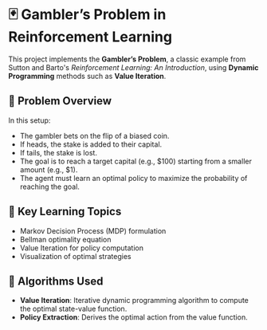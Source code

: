 # 🃏 Gambler’s Problem in Reinforcement Learning

This project implements the **Gambler’s Problem**, a classic example from Sutton and Barto's *Reinforcement Learning: An Introduction*, using **Dynamic Programming** methods such as **Value Iteration**.

## 📌 Problem Overview

In this setup:

- The gambler bets on the flip of a biased coin.
- If heads, the stake is added to their capital.
- If tails, the stake is lost.
- The goal is to reach a target capital (e.g., $100) starting from a smaller amount (e.g., $1).
- The agent must learn an optimal policy to maximize the probability of reaching the goal.

## 🧠 Key Learning Topics

- Markov Decision Process (MDP) formulation
- Bellman optimality equation
- Value Iteration for policy computation
- Visualization of optimal strategies

## 🧮 Algorithms Used

- **Value Iteration**: Iterative dynamic programming algorithm to compute the optimal state-value function.
- **Policy Extraction**: Derives the optimal action from the value function.
